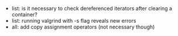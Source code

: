 - list: is it necessary to check dereferenced iterators after clearing a container?  
- list: running valgrind with -s flag reveals new errors  
- all: add copy assignment operators (not necessary though)  